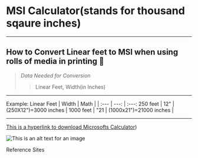 # MSI Calculator(stands for thousand sqaure inches)
---

## How to Convert Linear feet to MSI when using rolls of media in printing :thinking:

>_Data Needed for Conversion_
>>Linear Feet, Width(in Inches)


----
Example:
Linear Feet | Width  | Math  |
| :--- | ---:  |  :---:
250 feet  | 12"  |  (250X12")=3000 inches  |
1000 feet  | "21  |  (1000x21")=21000 inches  |
>>>

----
[This is a hyperlink to download Microsofts Calculator](https://apps.microsoft.com/detail/9wzdncrfhvn5?hl=en-US&gl=US))

![This is an alt text for an image](https://store-images.s-microsoft.com/image/apps.38337.9007199266248474.fed2dcad-f741-47ef-9f1e-307a2d51b9c0.f184db99-c5bd-46c8-bce3-207a8b68bdd1?h=210)

Reference Sites

